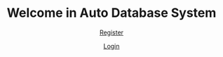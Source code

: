 <!DOCTYPE html>
<html lang="en">

<head>
    <meta charset="UTF-8">
    <meta name="viewport" content="width=device-width, initial-scale=1.0">
    <meta http-equiv="X-UA-Compatible" content="ie=edge">
    <title>Abdelrahman Saeed</title>
</head>

<body>
    <div align="center">
        <h1>Welcome in Auto Database System</h1>
        <p>
            <a href="https://github.com/gcrespiritu/autos-database/blob/master/register.php">Register</a>
        </p>
        <p>
            <a href="login.php">Login</a>
        </p>
    </div>
</body>

</html>
